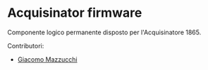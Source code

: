 # Acquisinator firmware

Componente logico permanente disposto per l'Acquisinatore 1865.

Contributori:
- [Giacomo Mazzucchi](https://github.com/gmazzucchi)

